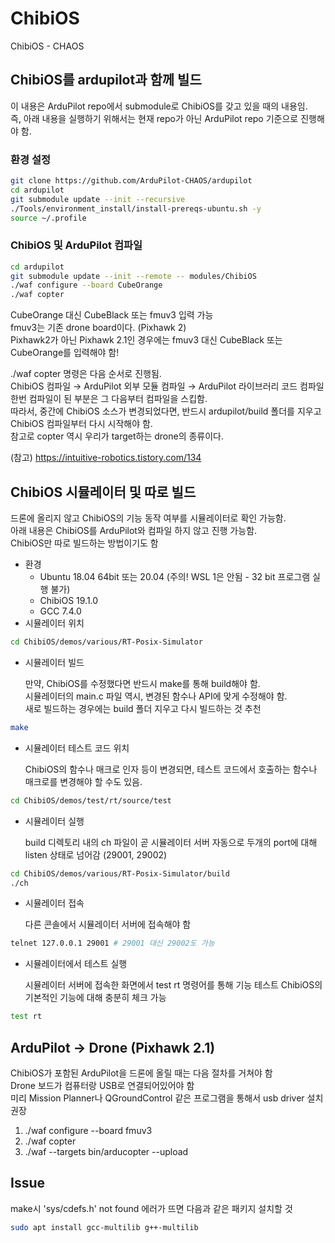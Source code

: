 # ChibiOS
ChibiOS - CHAOS

## ChibiOS를 ardupilot과 함께 빌드

이 내용은 ArduPilot repo에서 submodule로 ChibiOS를 갖고 있을 때의 내용임.  
즉, 아래 내용을 실행하기 위해서는 현재 repo가 아닌 ArduPilot repo 기준으로 진행해야 함.  

### 환경 설정
```bash
git clone https://github.com/ArduPilot-CHAOS/ardupilot
cd ardupilot
git submodule update --init --recursive
./Tools/environment_install/install-prereqs-ubuntu.sh -y
source ~/.profile
```


### ChibiOS 및 ArduPilot 컴파일
```bash
cd ardupilot
git submodule update --init --remote -- modules/ChibiOS
./waf configure --board CubeOrange
./waf copter
```

CubeOrange 대신 CubeBlack 또는 fmuv3 입력 가능  
fmuv3는 기존 drone board이다. (Pixhawk 2)  
Pixhawk2가 아닌 Pixhawk 2.1인 경우에는 fmuv3 대신 CubeBlack 또는 CubeOrange를 입력해야 함!  

./waf copter 명령은 다음 순서로 진행됨.  
ChibiOS 컴파일 → ArduPilot 외부 모듈 컴파일 → ArduPilot 라이브러리 코드 컴파일  
한번 컴파일이 된 부분은 그 다음부터 컴파일을 스킵함.  
따라서, 중간에 ChibiOS 소스가 변경되었다면, 반드시 ardupilot/build 폴더를 지우고 ChibiOS 컴파일부터 다시 시작해야 함.  
참고로 copter 역시 우리가 target하는 drone의 종류이다.  

(참고) https://intuitive-robotics.tistory.com/134


## ChibiOS 시뮬레이터 및 따로 빌드

드론에 올리지 않고 ChibiOS의 기능 동작 여부를 시뮬레이터로 확인 가능함.  
아래 내용은 ChibiOS를 ArduPilot와 컴파일 하지 않고 진행 가능함.  
ChibiOS만 따로 빌드하는 방법이기도 함  

- 환경
    - Ubuntu 18.04 64bit 또는 20.04 (주의! WSL 1은 안됨 - 32 bit 프로그램 실행 불가)
    - ChibiOS 19.1.0
    - GCC 7.4.0
- 시뮬레이터 위치

```bash
cd ChibiOS/demos/various/RT-Posix-Simulator
```

- 시뮬레이터 빌드

    만약, ChibiOS를 수정했다면 반드시 make를 통해 build해야 함.  
    시뮬레이터의 main.c 파일 역시, 변경된 함수나 API에 맞게 수정해야 함.  
    새로 빌드하는 경우에는 build 폴더 지우고 다시 빌드하는 것 추천

```bash
make
```

- 시뮬레이터 테스트 코드 위치

    ChibiOS의 함수나 매크로 인자 등이 변경되면,
    테스트 코드에서 호출하는 함수나 매크로를 변경해야 할 수도 있음.

```bash
cd ChibiOS/demos/test/rt/source/test
```

- 시뮬레이터 실행

    build 디렉토리 내의 ch 파일이 곧 시뮬레이터 서버
    자동으로 두개의 port에 대해 listen 상태로 넘어감 (29001, 29002)

```bash
cd ChibiOS/demos/various/RT-Posix-Simulator/build
./ch
```

- 시뮬레이터 접속

    다른 콘솔에서 시뮬레이터 서버에 접속해야 함

```bash
telnet 127.0.0.1 29001 # 29001 대신 29002도 가능
```

- 시뮬레이터에서 테스트 실행

    시뮬레이터 서버에 접속한 화면에서 test rt 명령어를 통해 기능 테스트
    ChibiOS의 기본적인 기능에 대해 충분히 체크 가능

```bash
test rt
```

## ArduPilot → Drone (Pixhawk 2.1)

ChibiOS가 포함된 ArduPilot을 드론에 올릴 때는 다음 절차를 거쳐야 함  
Drone 보드가 컴퓨터랑 USB로 연결되어있어야 함  
미리 Mission Planner나 QGroundControl 같은 프로그램을 통해서 usb driver 설치 권장  

1. ./waf configure --board fmuv3
2. ./waf copter
3. ./waf --targets bin/arducopter --upload


## Issue
make시 'sys/cdefs.h' not found 에러가 뜨면 다음과 같은 패키지 설치할 것  
```bash
sudo apt install gcc-multilib g++-multilib
```
